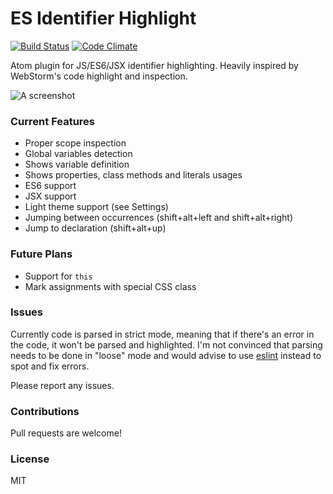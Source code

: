 # ES Identifier Highlight
[![Build Status](https://travis-ci.org/heilhead/es-identifier-highlight.svg?branch=master)](https://travis-ci.org/heilhead/es-identifier-highlight)
[![Code Climate](https://codeclimate.com/github/heilhead/es-identifier-highlight/badges/gpa.svg)](https://codeclimate.com/github/heilhead/es-identifier-highlight)

Atom plugin for JS/ES6/JSX identifier highlighting. Heavily inspired by WebStorm's code highlight and inspection.

![A screenshot](http://i.imgur.com/18avdoZ.gif)

### Current Features
* Proper scope inspection
* Global variables detection
* Shows variable definition
* Shows properties, class methods and literals usages
* ES6 support
* JSX support
* Light theme support (see Settings)
* Jumping between occurrences (shift+alt+left and shift+alt+right)
* Jump to declaration (shift+alt+up)

### Future Plans
* Support for `this`
* Mark assignments with special CSS class

### Issues
Currently code is parsed in strict mode, meaning that if there's an error in the code, it won't be parsed and highlighted. I'm not convinced that parsing needs to be done in "loose" mode and would advise to use [eslint](https://atom.io/packages/linter-eslint) instead to spot and fix errors.

Please report any issues.

### Contributions
Pull requests are welcome!

### License
MIT
